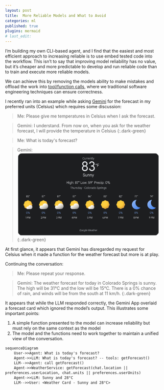 ```yaml
---
layout: post
title:  More Reliable Models and What to Avoid
categories: ml
published: true
plugins: mermaid
# last_edit:
---
```


I’m building my own CLI-based agent, and I find that the easiest and most efficient approach to increasing reliable is to use embed tested code into the workflow. This isn’t to say that improving model reliability has no value, but it’s cheaper and more predictable to develop and run reliable code than to train and execute more reliable models.

We can achieve this by removing the models ability to make mistakes and offload the work into [tool/function calls](https://platform.openai.com/docs/guides/function-calling), where we traditional software engineering techniques can ensure correctness.

I recently ran into an example while asking [Gemini](https://gemini.google.com/app) for the forecast in my preferred units (Celsius) which requires some discussion: 

> Me: Please give me temperatures in Celsius when I ask the forecast.

> Gemini: I understand. From now on, when you ask for the weather forecast, I will provide the temperature in Celsius
{:.dark-green}

> Me: What is today's forecast?

> Gemini: ![Google Weather Forecast Card - Currently 83°F and Sunny](/post_images/forecast.png)
{:.dark-green}

At first glance, it appears that Gemini has disregarded my request for Celsius when it made a function for the weather forecast but more is at play.

Continuing the conversation:

> Me: Please repeat your response.

> Gemini: The weather forecast for today in Colorado Springs is sunny. The high will be 31°C and the low will be 15°C. There is a 0% chance of rain, and winds will be from the south at 11 km/h.
{:.dark-green}

It appears that while the LLM responded correctly, the Gemini App overlaid a forecast card which ignored the model’s output. This illustrates some important points: 
1. A simple function presented to the model can increase reliability but must rely on the same context as the model 
2. The model and the functions need to work together to maintain a unified view of the conversation.

```mermaid
sequenceDiagram
    User->>Agent: What is today's forecast?
    Agent->>LLM: What is today's forecast? -- tools: getForecast()
    LLM-->>Agent: call getForecast()
    Agent->>WeatherService: getForecast(chat.location || preferences.userLocation, chat.units || preferences.userUnits)
    Agent->>LLM: Sunny and 28°C
    LLM-->>User: <Weather Card - Sunny and 28°C>
```
